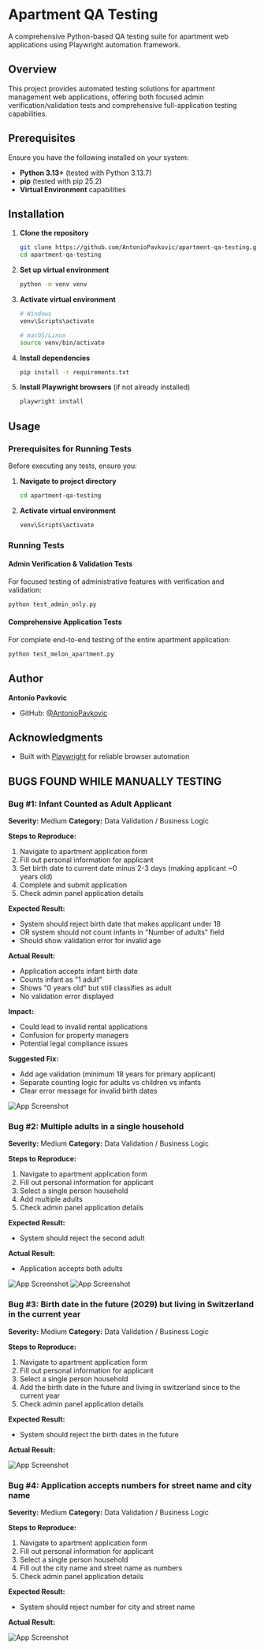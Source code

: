 # Apartment QA Testing

A comprehensive Python-based QA testing suite for apartment web applications using Playwright automation framework.

## Overview

This project provides automated testing solutions for apartment management web applications, offering both focused admin verification/validation tests and comprehensive full-application testing capabilities.


## Prerequisites

Ensure you have the following installed on your system:

- **Python 3.13+** (tested with Python 3.13.7)
- **pip** (tested with pip 25.2)
- **Virtual Environment** capabilities

## Installation

1. **Clone the repository**
   ```bash
   git clone https://github.com/AntonioPavkovic/apartment-qa-testing.git
   cd apartment-qa-testing
   ```

2. **Set up virtual environment**
   ```bash
   python -m venv venv
   ```

3. **Activate virtual environment**
   ```bash
   # Windows
   venv\Scripts\activate
   
   # macOS/Linux
   source venv/bin/activate
   ```

4. **Install dependencies**
   ```bash
   pip install -r requirements.txt
   ```

5. **Install Playwright browsers** (if not already installed)
   ```bash
   playwright install
   ```

## Usage

### Prerequisites for Running Tests

Before executing any tests, ensure you:

1. **Navigate to project directory**
   ```bash
   cd apartment-qa-testing
   ```

2. **Activate virtual environment**
   ```bash
   venv\Scripts\activate
   ```

### Running Tests

#### Admin Verification & Validation Tests

For focused testing of administrative features with verification and validation:

```bash
python test_admin_only.py
```


#### Comprehensive Application Tests

For complete end-to-end testing of the entire apartment application:

```bash
python test_melon_apartment.py
```


## Author

**Antonio Pavkovic**
- GitHub: [@AntonioPavkovic](https://github.com/AntonioPavkovic)

## Acknowledgments

- Built with [Playwright](https://playwright.dev/) for reliable browser automation


## BUGS FOUND WHILE MANUALLY TESTING

### Bug #1: Infant Counted as Adult Applicant
**Severity:** Medium
**Category:** Data Validation / Business Logic

**Steps to Reproduce:**
1. Navigate to apartment application form
2. Fill out personal information for applicant
3. Set birth date to current date minus 2-3 days (making applicant ~0 years old)
4. Complete and submit application
5. Check admin panel application details

**Expected Result:** 
- System should reject birth date that makes applicant under 18
- OR system should not count infants in "Number of adults" field
- Should show validation error for invalid age

**Actual Result:** 
- Application accepts infant birth date
- Counts infant as "1 adult" 
- Shows "0 years old" but still classifies as adult
- No validation error displayed

**Impact:** 
- Could lead to invalid rental applications
- Confusion for property managers
- Potential legal compliance issues

**Suggested Fix:**
- Add age validation (minimum 18 years for primary applicant)
- Separate counting logic for adults vs children vs infants
- Clear error message for invalid birth dates

![App Screenshot](./manualt_testing_images/potential_issue_1.JPG)


### Bug #2: Multiple adults in a single household

**Severity:** Medium
**Category:** Data Validation / Business Logic

**Steps to Reproduce:**
1. Navigate to apartment application form
2. Fill out personal information for applicant
3. Select a single person household
4. Add multiple adults
5. Check admin panel application details

**Expected Result:** 
- System should reject the second adult


**Actual Result:** 
- Application accepts both adults

![App Screenshot](./manualt_testing_images/potential_issue_2.JPG)
![App Screenshot](./manualt_testing_images/potential_issue_3.JPG)

### Bug #3: Birth date in the future (2029) but living in Switzerland in the current year

**Severity:** Medium
**Category:** Data Validation / Business Logic

**Steps to Reproduce:**
1. Navigate to apartment application form
2. Fill out personal information for applicant
3. Select a single person household
4. Add the birth date in the future and living in switzerland since to the current year
5. Check admin panel application details

**Expected Result:** 
- System should reject the birth dates in the future


**Actual Result:** 

![App Screenshot](./manualt_testing_images/potential_issue_4.JPG)

### Bug #4: Application accepts numbers for street name and city name

**Severity:** Medium
**Category:** Data Validation / Business Logic

**Steps to Reproduce:**
1. Navigate to apartment application form
2. Fill out personal information for applicant
3. Select a single person household
4. Fill out the city name and street name as numbers
5. Check admin panel application details

**Expected Result:** 
- System should reject number for city and street name


**Actual Result:** 

![App Screenshot](./manualt_testing_images/potential_issue_5.JPG)